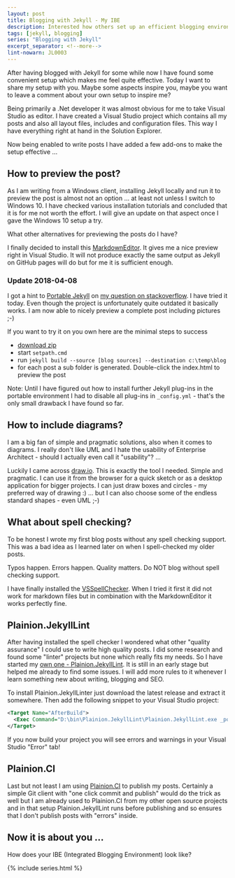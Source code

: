 ```yaml
---
layout: post
title: Blogging with Jekyll - My IBE
description: Interested how others set up an efficient blogging environment with Jekyll? Here is mine!
tags: [jekyll, blogging]
series: "Blogging with Jekyll"
excerpt_separator: <!--more-->
lint-nowarn: JL0003
---
```


After having blogged with Jekyll for some while now I have found some convenient setup which makes me feel quite effective.
Today I want to share my setup with you. Maybe some aspects inspire you, maybe you want to leave a comment about your own 
setup to inspire me?

<!--more-->

Being primarily a .Net developer it was almost obvious for me to take Visual Studio as editor. I have created a Visual Studio 
project which contains all my posts and also all layout files, includes and configuration files. This way I have everything
right at hand in the Solution Explorer.

Now being enabled to write posts I have added a few add-ons to make the setup effective ...

## How to preview the post?

As I am writing from a Windows client, installing Jekyll locally and run it to preview the post is almost not an option ... at least
not unless I switch to Windows 10. I have checked various installation tutorials and concluded that it is for me not worth
the effort. I will give an update on that aspect once I gave the Windows 10 setup a try.

What other alternatives for previewing the posts do I have?

I finally decided to install this [MarkdownEditor](https://marketplace.visualstudio.com/items?itemName=MadsKristensen.MarkdownEditor).
It gives me a nice preview right in Visual Studio. It will not produce exactly the same output as Jekyll on GitHub pages will do but
for me it is sufficient enough.

### Update 2018-04-08

I got a hint to [Portable Jekyll](https://github.com/madhur/PortableJekyll) on 
[my question on stackoverflow](https://stackoverflow.com/questions/49588553/jekyll-on-windows-without-installation). I have tried it
today. Even though the project is unfortunately quite outdated it basically works.
I am now able to nicely preview a complete post including pictures ;-)

If you want to try it on you own here are the minimal steps to success

- [download zip](https://github.com/madhur/PortableJekyll/archive/master.zip)
- start ```setpath.cmd```
- run ```jekyll build --source [blog sources] --destination c:\temp\blog```
- for each post a sub folder is generated. Double-click the index.html to preview the post

Note: Until I have figured out how to install further Jekyll plug-ins in the portable environment
I had to disable all plug-ins in ```_config.yml``` - that's the only small drawback I have
found so far.

## How to include diagrams?

I am a big fan of simple and pragmatic solutions, also when it comes to diagrams. I really don't like UML and I hate the 
usability of Enterprise Architect - should I actually even call it "usability"? ...

Luckily I came across [draw.io](http://draw.io/). This is exactly the tool I needed. Simple and pragmatic. I can use it 
from the browser for a quick sketch or as a desktop application for bigger projects. I can just draw boxes and circles - my
preferred way of drawing :) ... but I can also choose some of the endless standard shapes - even UML ;-)

## What about spell checking?

To be honest I wrote my first blog posts without any spell checking support. This was a bad idea as I learned later on when I
spell-checked my older posts. 

Typos happen. Errors happen. Quality matters. Do NOT blog without spell checking support.

I have finally installed the [VSSpellChecker](https://github.com/EWSoftware/VSSpellChecker/releases). When I tried it first it did 
not work for markdown files but in combination with the MarkdownEditor it works perfectly fine.

## Plainion.JekyllLint

After having installed the spell checker I wondered what other "quality assurance" I could use to write high quality posts. 
I did some research and found some "linter" projects but none which really fits my needs. So I have started my
[own one - Plainion.JekyllLint](https://github.com/plainionist/Plainion.JekyllLint). It is still in an early stage but helped
me already to find some issues. I will add more rules to it whenever I learn something new about writing, blogging and SEO.

To install Plainion.JekyllLinter just download the latest release and extract it somewhere. Then add the following snippet
to your Visual Studio project:


```xml
<Target Name="AfterBuild">  
  <Exec Command="D:\bin\Plainion.JekyllLint\Plainion.JekyllLint.exe _posts" />
</Target>  
```

If you now build your project you will see errors and warnings in your Visual Studio "Error" tab!

## Plainion.CI

Last but not least I am using [Plainion.CI](https://plainionist.github.io/Plainion.CI/) to publish my posts. Certainly a simple
Git client with "one click commit and publish" would do the trick as well but I am already used to Plainion.CI from my other 
open source projects and in that setup Plainion.JekyllLint runs before publishing and so ensures that I don't publish posts with
"errors" inside.

## Now it is about you ...

How does your IBE (Integrated Blogging Environment) look like?

{% include series.html %}
